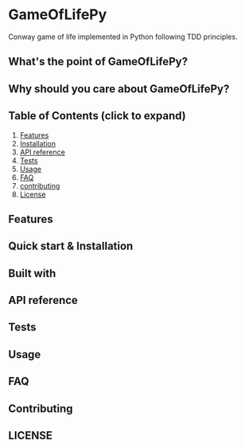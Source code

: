 # GameOfLifePy
Conway game of life implemented in Python following TDD principles.

## What's the point of GameOfLifePy?

## Why should you care about GameOfLifePy?

## Table of Contents (click to expand)

1. [Features](#features)
2. [Installation](##quick-start--installation)
3. [API reference]()
4. [Tests](#tests)
5. [Usage](#usage)
6. [FAQ](#faq)
7. [contributing](#contributing)
8. [License](#license)

## Features

## Quick start & Installation

## Built with

## API reference

## Tests

## Usage

## FAQ

## Contributing

## LICENSE


